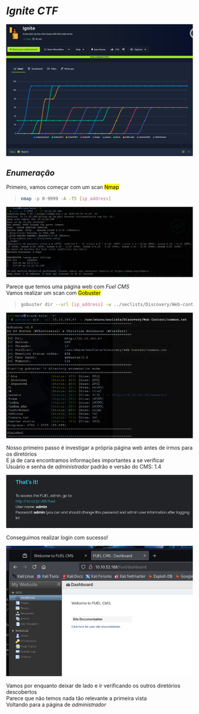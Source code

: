 # _**Ignite CTF**_
![](fire.jpg)

## _**Enumeração**_
Primeiro, vamos começar com um scan <mark>Nmap</mark>
> ```bash
> nmap -p 0-9999 -A -T5 [ip_address]
> ```
![](scan_nmap.jpg)

Parece que temos uma página web com _Fuel CMS_  
Vamos realizar um scan com <mark>Gobuster</mark>  
> ```bash
> gobuster dir --url [ip_address] -w ../seclists/Discovery/Web-content/common.txt
> ```
![](scan_gobuster.jpg)

Nosso primeiro passo é investigar a própria página web antes de irmos para os diretórios  
E já de cara encontramos informações importantes a se verificar  
Usuário e senha de _administrador_ padrão e versão do CMS: 1.4  

![](fuel_default.jpg)

Conseguimos realizar login com sucesso!  

![](login_success.jpg)

Vamos por enquanto deixar de lado e ir verificando os outros diretórios descobertos  
Parece que não temos nada tão relevante a primeira vista  
Voltando para a página de _administrador_  

